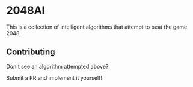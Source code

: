 # 2048AI
This is a collection of intelligent algorithms that attempt to beat the game 2048.

## Contributing
Don't see an algorithm attempted above?

Submit a PR and implement it yourself!
